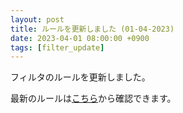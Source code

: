 ```yaml
---
layout: post
title: ルールを更新しました (01-04-2023)
date: 2023-04-01 08:00:00 +0900
tags: [filter_update]
---
```


フィルタのルールを更新しました。

最新のルールは[こちら](https://github.com/kittytail/BlockerRules)から確認できます。
